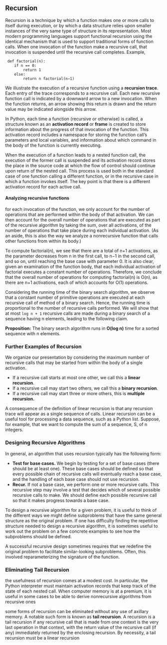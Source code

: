 ## Recursion

Recursion is a technique by which a function makes one or more calls to itself during execution, or by which a data
structure relies upon smaller instances of the very same type of structure in its representation. Most modern
programming languages support functional recursion using the identical mechanism that is used to support traditional
forms of function calls. When one invocation of the function make a recursive call, that invocation is suspended until
the recursive call completes. Example,

     def factorial(n):
        if n == 0:
            return 1
        else:
            return n factorial(n−1)

We illustrate the execution of a recursive function using a **recursion trace**. Each entry of the trace corresponds to
a recursive call. Each new recursive function call is indicated by a downward arrow to a new invocation. When the
function returns, an arrow showing this return is drawn and the return value may be indicated alongside this arrow.

In Python, each time a function (recursive or otherwise) is called, a structure known as an **activation record** or
**frame** is created to store information about the progress of that invocation of the function. This activation record
includes a namespace for storing the function call’s parameters and local variables, and information about which command
in the body of the function is currently executing.

When the execution of a function leads to a nested function call, the execution of the former call is suspended and its
activation record stores the place in the source code at which the flow of control should continue upon return of the
nested call. This process is used both in the standard case of one function calling a different function, or in the
recursive case in which a function invokes itself. The key point is that there is a different activation record for each
active call.

#### Analyzing recursive functions

for each invocation of the function, we only account for the number of operations that are performed within the body of
that activation. We can then account for the overall number of operations that are executed as part of the recursive
algorithm by taking the sum, over all activations, of the number of operations that take place during each individual
activation. (As an aside, this is also the way we analyze a nonrecursive function that calls other functions from within
its body.)

To compute factorial(n), we see that there are a total of n+1 activations, as the parameter decreases from n in the
first call, to n−1 in the second call, and so on, until reaching the base case with parameter 0. It is also clear, given
an examination of the function body, that each individual activation of factorial executes a constant number of
operations. Therefore, we conclude that the overall number of operations for computing factorial(n) is O(n), as there
are n+1 activations, each of which accounts for O(1) operations.

Considering the running time of the binary search algorithm, we observe that a constant number of primitive operations
are executed at each recursive call of method of a binary search. Hence, the running time is proportional to the number
of recursive calls performed. We will show that at most `log n + 1` recursive calls are made during a binary search of a
sequence having n elements, leading to the following claim.

**Proposition:** The binary search algorithm runs in **O(log n)** time for a sorted sequence with n elements.

### Further Examples of Recursion

We organize our presentation by considering the maximum number of recursive calls that may be started from within the
body of a single activation.

- If a recursive call starts at most one other, we call this a **linear recursion**.
- If a recursive call may start two others, we call this a **binary recursion**.
- If a recursive call may start three or more others, this is **multiple recursion.**

A consequence of the definition of linear recursion is that any recursion trace will appear as a single sequence of
calls. Linear recursion can be a useful tool for processing a data sequence, such as a Python list. Suppose, for
example, that we want to compute the sum of a sequence, S, of n integers.

### Designing Recursive Algorithms

In general, an algorithm that uses recursion typically has the following form:

- **Test for base cases.** We begin by testing for a set of base cases (there should be at least one). These base cases
  should be defined so that every possible chain of recursive calls will eventually reach a base case, and the handling
  of each base case should not use recursion.
- **Recur.** If not a base case, we perform one or more recursive calls. This recursive step may involve a test that
  decides which of several possible recursive calls to make. We should define each possible recursive call so that it
  makes progress towards a base case.

To design a recursive algorithm for a given problem, it is useful to think of the different ways we might define
subproblems that have the same general structure as the original problem. If one has difficulty finding the repetitive
structure needed to design a recursive algorithm, it is sometimes useful to work out the problem on a few concrete
examples to see how the subproblems should be defined.

A successful recursive design sometimes requires that we redefine the original problem to facilitate similar-looking
subproblems. Often, this involved reparameterizing the signature of the function.

### Eliminating Tail Recursion

the usefulness of recursion comes at a modest cost. In particular, the Python interpreter must maintain activation
records that keep track of the state of each nested call. When computer memory is at a premium, it is useful in some
cases to be able to derive nonrecursive algorithms from recursive ones

some forms of recursion can be eliminated without any use of axillary memory. A notable such form is known as **tail
recursion**. A recursion is a tail recursion if any recursive call that is made from one context is the very last
operation in that context, with the return value of the recursive call (if any) immediately returned by the enclosing 
recursion. By necessity, a tail recursion must be a linear recursion


